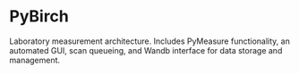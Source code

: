 # PyBirch
Laboratory measurement architecture. Includes PyMeasure functionality, an automated GUI, scan queueing, and Wandb interface for data storage and management.
